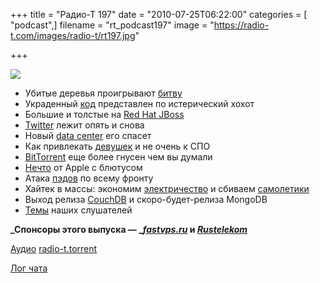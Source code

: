 +++
title = "Радио-Т 197"
date = "2010-07-25T06:22:00"
categories = [ "podcast",]
filename = "rt_podcast197"
image = "https://radio-t.com/images/radio-t/rt197.jpg"

+++

![](https://radio-t.com/images/radio-t/rt197.jpg)

- Убитые деревья проигрывают [битву](http://mashable.com/2010/07/19/amazon-kindle-sales/)
- Украденный [код](http://www.opennet.ru/opennews/art.shtml?num=27269) представлен по истерический хохот
- Большие и толстые на [Red Hat JBoss](http://www.opennet.ru/opennews/art.shtml?num=27346)
- [Twitter](http://mashable.com/2010/07/21/twitter-scalability/) лежит опять и снова
- Новый [data center](http://www.readwriteweb.com/archives/twitter_to_move_into_custom-built_data_center.php) его спасет
- Как привлекать [девушек](http://www.opennet.ru/opennews/art.shtml?num=27323) и не очень к СПО
- [BitTorrent](http://arstechnica.com/tech-policy/news/2010/07/only-03-of-files-on-bit-torrent-confirmed-to-be-legal.ars) еще более гнусен чем вы думали
- [Нечто](http://arstechnica.com/apple/news/2010/07/magic-trackpad-joining-mouse-in-attempt-to-thwart-voldemort-1.ars) от Apple с блютусом
- Атака [пэдов](http://www.wired.com/gadgetlab/2010/07/lenovo-promises-android-tablet-by-year-end/) по всему фронту
- Хайтек в массы: экономим [электричество](http://dvice.com/archives/2010/07/turn-your-toile.php) и сбиваем [самолетики](http://dvice.com/archives/2010/07/laser-cannon-th.php)
- Выход релиза [CouchDB](http://www.dzone.com/links/r/apache_unveils_a_polished_couchdb_10.html) и скоро-будет-релиза MongoDB
- [Темы](http://radio-t.com/temi_dlja_vipuskov/temy-dlya-197/) наших слушателей

**_Спонсоры этого выпуска — _[_fastvps.ru_](http://fastvps.ru/) и [_Rustelekom_](http://robobill.net/)**

[Аудио](https://archive.rucast.net/radio-t/media/rt_podcast197.mp3)
[radio-t.torrent](http://www.radio-t.com/torrents/rt_podcast197.mp3.torrent)

[Лог чата](http://chat.radio-t.com/logs/radio-t-197.html)
<audio src="https://archive.rucast.net/radio-t/media/rt_podcast197.mp3" preload="none"></audio>

